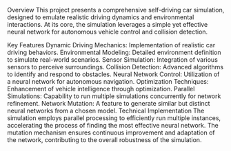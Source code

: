 Overview
This project presents a comprehensive self-driving car simulation, designed to emulate realistic driving dynamics and environmental interactions. At its core, the simulation leverages a simple yet effective neural network for autonomous vehicle control and collision detection.

Key Features
Dynamic Driving Mechanics: Implementation of realistic car driving behaviors.
Environmental Modeling: Detailed environment definition to simulate real-world scenarios.
Sensor Simulation: Integration of various sensors to perceive surroundings.
Collision Detection: Advanced algorithms to identify and respond to obstacles.
Neural Network Control: Utilization of a neural network for autonomous navigation.
Optimization Techniques: Enhancement of vehicle intelligence through optimization.
Parallel Simulations: Capability to run multiple simulations concurrently for network refinement.
Network Mutation: A feature to generate similar but distinct neural networks from a chosen model.
Technical Implementation
The simulation employs parallel processing to efficiently run multiple instances, accelerating the process of finding the most effective neural network. The mutation mechanism ensures continuous improvement and adaptation of the network, contributing to the overall robustness of the simulation.
